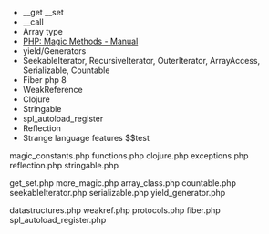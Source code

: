 - __get __set
- __call
- Array type
- [PHP: Magic Methods - Manual](https://www.php.net/manual/en/language.oop5.magic.php)
- yield/Generators
- SeekableIterator, RecursiveIterator, OuterIterator, ArrayAccess, Serializable, Countable
- Fiber php 8
- WeakReference
- Clojure
- Stringable
- spl_autoload_register
- Reflection
- Strange language features $$test

magic_constants.php
functions.php
clojure.php
exceptions.php
reflection.php
stringable.php

get_set.php
more_magic.php
array_class.php
countable.php
seekableIterator.php
serializable.php
yield_generator.php

datastructures.php
weakref.php
protocols.php
fiber.php
spl_autoload_register.php
